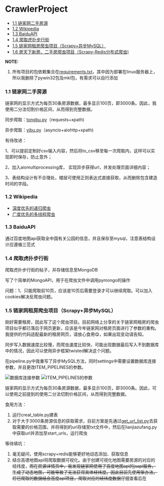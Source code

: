 # CrawlerProject

- [1.1 链家网二手房源](https://github.com/LMFrank/CrawlerProject/tree/master/LianJia)
- [1.2 Wikipedia](https://github.com/LMFrank/CrawlerProject/tree/master/Wikipedia)
- [1.3 BaiduAPI](https://github.com/LMFrank/CrawlerProject/tree/master/baidumapapi)
- [1.4 爬取虎扑步行街](https://github.com/LMFrank/CrawlerProject/tree/master/Hupu)
- [1.5 链家网租房爬虫项目（Scrapy+异步MySQL）](https://github.com/LMFrank/CrawlerProject/tree/master/lianjia_scrapy)
- [1.6 房天下新房、二手房爬虫项目（Scrapy-Redis分布式爬虫)](https://github.com/LMFrank/CrawlerProject/tree/master/fangtianxia_scrapy_redis)

**NOTE:**
1. 所有项目的包依赖集合在[requirements.txt](https://github.com/LMFrank/CrawlerProject/blob/master/requirements.txt)，其中因为部署在linux服务器上，所以我删除了pywin32包及mkl包，有需求可以自行添加


### 1.1 链家网二手房源
链家网的显示方式为每页30条房源数据，最多显示100页，即3000条。因此，我使用二分法切割价格区间，从而得到完整数据。

同步爬取：[tongbu.py](https://github.com/LMFrank/CrawlerProject/blob/master/LianJia/tongbu.py)（requests+xpath)

异步爬取：[yibu.py](https://github.com/LMFrank/CrawlerProject/blob/master/LianJia/yibu.py)（asyncio+aiohttp+xpath)

有待改进：

1、可以提前定制好csv输入内容，然后将to_csv移至每一次爬取内，这样可以实现即时保存，防止意外；

2、加入aiomultiprocessing库， 实现异步获得url，并发处理页面详细内容；

3、表结构设计有不合理处，楼层可使用正则表达式直接获取，从而删除包含建造时间的字段。

### 1.2 Wikipedia
* [深度优先的递归爬虫](https://github.com/LMFrank/CrawlerProject/blob/master/Wikipedia/Depth_First.py)
* [广度优先的多线程爬虫](https://github.com/LMFrank/CrawlerProject/blob/master/Wikipedia/Breadth_First.py)

### 1.3 BaiduAPI
通过百度地图api获取全中国有关公园的信息，并且保存至mysql，注意表结构设计应遵循三范式

### 1.4 爬取虎扑步行街
爬取虎扑步行街的帖子，并存储信息至MongoDB

写了个简单的MongoAPI，用于在爬虫文件中调用pymongo的操作

问题：1、只能爬取前10页，应该是10页后需要登录才可以继续爬取。可以加入cookies解决反爬虫问题。

### 1.5 链家网租房爬虫项目（Scrapy+异步MySQL）
刚好需要租房，因此写了这个爬虫项目。目前网络上分享的关于链家网租房的爬虫项目似乎都已落后于网页更新，应该是今年链家网对租房页面进行了参数的重构。我提供的代码适配最新的租房网页，请放心食用:yum:，如果出现变动请告知。

同步写入数据速度比较慢，而爬虫速度比较快，可能出现数据最后写入不到数据库中的情况，因此可以使用异步框架twisted解决这个问题。

在pipeline.py中我重写了异步MySQL方法，同时settings中需要设置数据库连接参数，并且更改ITEM_PIPELINES的参数。

![数据库连接参数](https://github.com/LMFrank/CrawlerProject/blob/master/lianjia_scrapy/imgs/settings.jpg) ![ITEM_PIPELINES的参数](https://github.com/LMFrank/CrawlerProject/blob/master/lianjia_scrapy/imgs/item_pipeline.jpg)

链家网的显示方式为每页30条房源数据，最多显示100页，即3000条。因此，可以使用之前提到的使用二分法切割价格区间，从而得到完整数据。

食用方法：
1. 运行creat_table.py建表
2. 对于大于3000条房源信息的获取需求，目前方案是先通过[get_url_list.py](https://github.com/LMFrank/CrawlerProject/blob/master/lianjia_scrapy/get_url_list.py)去获取需要的价格范围，并将得到的url存储至txt文件中，然后在lianjiazufang.py中获取url并添加至start_urls，运行爬虫

等待填坑：
1. 毫无疑问，使用scrapy+redis能够更好地动态添加、获取信息
2. 结合高德地图api将爬取数据可视化。由于创建可视化地图需要房源的对应的经纬度，~~而在房源详情页中，我发现链家网使用了百度地图api的jsapi服务，生成了动态地图，可能导致了无法获得具体经纬度。因此目前先使用笨办法，将已爬取的数据结合百度api项目，爬取对应的经纬度数据~~仔细查看后在<script>标签里，因此直接通过正则表达式即可获取经纬度数据

在爬取过程中我发现链家网的租房方式除了普通房源以外，还有一种是公寓。爬虫里写的url地址是普通房源形式，而公寓房源的详情页是以另外一种结构的url，且显示的页面也不同，如有需求，可加上对公寓的判断。

![普通房源](https://github.com/LMFrank/CrawlerProject/blob/master/lianjia_scrapy/imgs/%E6%99%AE%E9%80%9A.png) ![公寓房源](https://github.com/LMFrank/CrawlerProject/blob/master/lianjia_scrapy/imgs/%E5%85%AC%E5%AF%93.jpg)

![MySQL效果图](https://github.com/LMFrank/CrawlerProject/blob/master/lianjia_scrapy/imgs/mysql.jpg)

数据可视化填坑完毕![效果图](https://github.com/LMFrank/CrawlerProject/blob/master/lianjia_scrapy/imgs/%E9%AB%98%E5%BE%B7api.jpg)
在该项目中我爬取了链家网南京租房房源，单价在0-3000元/月，一共获得了34086条数据，略少于链家网显示的36997条。主要原因是之前提到的公寓获取问题，以及scrapy爬取过程中的自动去重。

~~吐槽：NJU仙林校区周围的房源非常少，但是都很贵，目测房源都在坑爹的二房东手里~~

联系了高德地图平台的客服，表示高德地图可视化api的分享功能最近在维护，因此网页源代码还无法提供。

### 1.6 房天下新房、二手房爬虫项目（Scrapy-Redis分布式爬虫)
该项目基于Scrapy-Redis框架实现分布式爬虫。其中，我使用了自身电脑（win10）作为master, WSL虚拟机和一台mac作为slave，从而实现分布式爬虫。WSL环境的搭建可参考我写的博文（[打造Win10+WSL开发环境【图文】]）(https://blog.csdn.net/LMFranK/article/details/100214551)

**改造成分布式爬虫：**
1. 首先安装scrapy-redis
2. 将爬虫的类从 scrapy.Spider 变成 scrapy_redis.spiders.RedisSpider
3. 将爬虫中的start_urls删掉。增加一个redis_key="xxx"。这个redis_key是为了以后在redis中控制爬虫启动的。爬虫的第一个url，就是在redis中通过这个发送出去的
![fang](https://github.com/LMFrank/CrawlerProject/blob/master/fangtianxia_scrapy_redis/imgs/fang.jpg)
4. 更改scrapy的配置文件，将爬虫的去重交由redis完成，并将结果存储至redis
![settings](https://github.com/LMFrank/CrawlerProject/blob/master/fangtianxia_scrapy_redis/imgs/settings.jpg)
如果redis服务器需求密码，应添加REDIS_PASSWORD='your password'项，这里提供另外一种方式，一行命令即可，即REDIS_URL:
>REDIS_URL='redis://:password@ip:port'

**运行爬虫：**
1. 在爬虫服务器上，进入爬虫文件所在的路径，然后输入命令：
>scrapy runspider 爬虫名

不再是scrapy crawl 爬虫名
2. 在Redis服务器上，推入一个开始的url链接：
>redis-cli> lpush [redis_key] start_url

开始爬取

**Note:**
1. 如果设置了LOG_FILE，那么爬虫报错时，终端只会出现：
>Unhandled error in Deferred

![error](https://github.com/LMFrank/CrawlerProject/blob/master/fangtianxia_scrapy_redis/imgs/linux_error.jpg)
此时，应进入.log文档内查看错误
2. 查看防火墙是否阻挡连接，redis设置远程连接时，应注释掉redis.conf里的"bind 127.0.0.1"字段

**以上爬虫项目均用于学习，不用于任何商业目的。**


